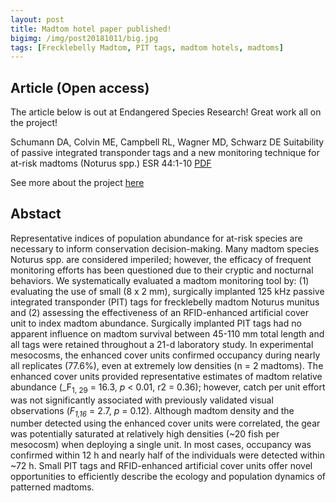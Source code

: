 ```yaml
---
layout: post
title: Madtom hotel paper published!
bigimg: /img/post20181011/big.jpg
tags: [Frecklebelly Madtom, PIT tags, madtom hotels, madtoms]
---
```




## Article (Open access)

The article below is out at Endangered Species Research! Great work all on the project!

Schumann DA, Colvin ME, Campbell RL, Wagner MD, Schwarz DE
Suitability of passive integrated transponder tags and a new monitoring technique for at-risk madtoms (Noturus spp.)
ESR 44:1-10 [PDF](https://www.int-res.com/articles/esr2021/44/n044p001.pdf)

See more about the project [here](https://mcolvin.github.io/projects/madtom-hotels/)

## Abstact

Representative indices of population abundance for at-risk species are necessary to inform conservation decision-making. Many madtom species Noturus spp. are considered imperiled; however, the efficacy of frequent monitoring efforts has been questioned due to their cryptic and nocturnal behaviors. We systematically evaluated a madtom monitoring tool by: (1) evaluating the use of small (8 x 2 mm), surgically implanted 125 kHz passive integrated transponder (PIT) tags for frecklebelly madtom Noturus munitus and (2) assessing the effectiveness of an RFID-enhanced artificial cover unit to index madtom abundance. Surgically implanted PIT tags had no apparent influence on madtom survival between 45-110 mm total length and all tags were retained throughout a 21-d laboratory study. In experimental mesocosms, the enhanced cover units confirmed occupancy during nearly all replicates (77.6%), even at extremely low densities (n = 2 madtoms). The enhanced cover units provided representative estimates of madtom relative abundance (_F<sub>1, 29</sub> = 16.3, _p_ < 0.01, r2 = 0.36); however, catch per unit effort was not significantly associated with previously validated visual observations (_F<sub>1,16</sub>_ = 2.7, _p_ = 0.12). Although madtom density and the number detected using the enhanced cover units were correlated, the gear was potentially saturated at relatively high densities (~20 fish per mesocosm) when deploying a single unit. In most cases, occupancy was confirmed within 12 h and nearly half of the individuals were detected within ~72 h. Small PIT tags and RFID-enhanced artificial cover units offer novel opportunities to efficiently describe the ecology and population dynamics of patterned madtoms.